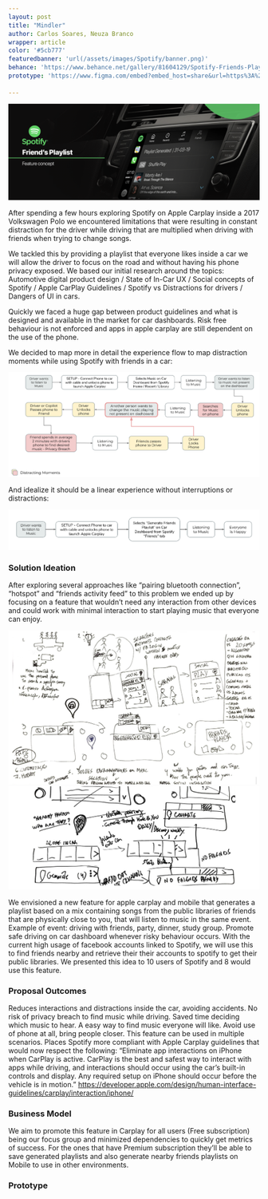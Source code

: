 ```yaml
---
layout: post
title: "Mindler"
author: Carlos Soares, Neuza Branco
wrapper: article
color: '#5cb777'
featuredbanner: 'url(/assets/images/Spotify/banner.png)'
behance: 'https://www.behance.net/gallery/81604129/Spotify-Friends-Playlist'
prototype: 'https://www.figma.com/embed?embed_host=share&url=https%3A%2F%2Fwww.figma.com%2Fproto%2FKfWiyMdxZVLpdkKgBOvdfB3k%2FMockups%3Fnode-id%3D1%253A20%26viewport%3D178%252C445%252C0.15573294460773468%26scaling%3Dmin-zoom'

---
```


![banner](/assets/images/Spotify/banner.png)


After spending a few hours exploring Spotify on Apple Carplay inside a 2017
Volkswagen Polo we encountered limitations that were resulting in constant distraction for
the driver while driving that are multiplied when driving with friends when trying to change
songs.  

We tackled this by providing a playlist that everyone likes inside a car we will allow
the driver to focus on the road and without having his phone privacy exposed.
We based our initial research around the topics: 
Automotive digital product design / State of In-Car UX / Social concepts of Spotify / Apple CarPlay Guidelines / Spotify vs Distractions for drivers / Dangers of UI in cars.  

Quickly we faced a huge gap between product guidelines and what is designed and available in the market for car dashboards. Risk free behaviour is not enforced and apps in apple carplay are still dependent on the use of the phone.

We decided to map more in detail the experience flow to map distraction moments while using Spotify with friends in a car:

![flow](/assets/images/Spotify/flow.png)


And idealize it should be a linear experience without interruptions or distractions:

![flowideal](/assets/images/Spotify/flowideal.png)

### Solution Ideation

After exploring several approaches like “pairing bluetooth connection”, “hotspot” and “friends activity feed” to this problem we ended up by focusing on a feature that wouldn’t need any interaction from other devices and could work with minimal interaction to start playing music that everyone can enjoy.

![draft](/assets/images/Spotify/draft.png)
![draft](/assets/images/Spotify/draft2.jpg)

We envisioned a new feature for apple carplay and mobile that generates a playlist based on a mix containing songs from the public libraries of friends that are physically close to you, that will listen to music in the same event. Example of event: driving with friends, party, dinner, study group. Promote safe driving on car dashboard whenever risky behaviour occurs. 
With the current high usage of facebook accounts linked to Spotify, we will use this to find friends nearby and retrieve their their accounts to spotify to get their public libraries. 
We presented this idea to 10 users of Spotify and 8 would use this feature.  


### Proposal Outcomes

Reduces interactions and distractions inside the car, avoiding accidents.
No risk of privacy breach to find music while driving.
Saved time deciding which music to hear.
A easy way to find music everyone will like.
Avoid use of phone at all, bring people closer. 
This feature can be used in multiple scenarios.
Places Spotify more compliant with Apple Carplay guidelines that would now respect the following: “Eliminate app interactions on iPhone when CarPlay is active. CarPlay is the best and safest way to interact with apps while driving, and interactions should occur using the car’s built-in controls and display. Any required setup on iPhone should occur before the vehicle is in motion.” https://developer.apple.com/design/human-interface-guidelines/carplay/interaction/iphone/  


### Business Model 

We aim to promote this feature in Carplay for all users (Free subscription) being our focus group and minimized dependencies to quickly get metrics of success. 
	For the ones that have Premium subscription they’ll be able to save generated playlists and also generate nearby friends playlists on Mobile to use in other environments.  



### Prototype

